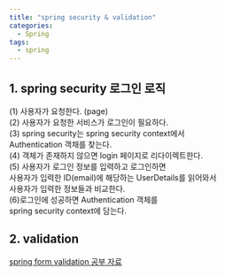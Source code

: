 ```yaml
---
title: "spring security & validation"
categories:
  - Spring
tags:
  - spring 
---  
```


## 1. spring security 로그인 로직   
(1) 사용자가 요청한다. (page)  
(2) 사용자가 요청한 서비스가 로그인이 필요하다.   
(3) spring security는 spring security context에서   
    Authentication 객채를 찾는다.  
(4) 객체가 존재하지 않으면 login 페이지로 리다이렉트한다.   
(5) 사용자가 로그인 정보를 입력하고 로그인하면      
사용자가 입력한 ID(email)에 해당하는 UserDetails를 읽어와서     
사용자가 입력한 정보들과 비교한다.   
(6)로그인에 성공하면 Authentication 객체를   
spring security context에 담는다.     


## 2. validation       
[spring form validation 공부 자료](https://hyerin6.github.io/2020-02-14/spring-form-validation/)